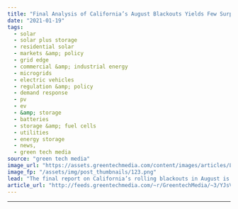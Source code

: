 ```yaml
---
title: "Final Analysis of California’s August Blackouts Yields Few Surprises and a Tight Deadline for Solutions"
date: "2021-01-19"
tags: 
  - solar
  - solar plus storage 
  - residential solar
  - markets &amp; policy
  - grid edge
  - commercial &amp; industrial energy
  - microgrids
  - electric vehicles
  - regulation &amp; policy
  - demand response
  - pv
  - ev
  - &amp; storage
  - batteries
  - storage &amp; fuel cells
  - utilities
  - energy storage
  - news,
  - green tech media
source: "green tech media"
image_url: "https://assets.greentechmedia.com/content/images/articles/Los_Angeles_California_Cars_Emissions_Shutterstock_XL.jpg"
image_fp: "/assets/img/post_thumbnails/123.png"
lead: "The final report on California’s rolling blackouts in August is out — and its key findings for what caused the state’s heatwave-driven grid emergency haven’t changed much from initial findings. Simply put, the heat waves that blanketed the U.S. West  ..."
article_url: "http://feeds.greentechmedia.com/~r/GreentechMedia/~3/YJsV-MgDWBI/final-analysis-of-californias-august-blackouts-has-few-surprises-but-some-proposed-solutions"
---
```


---
